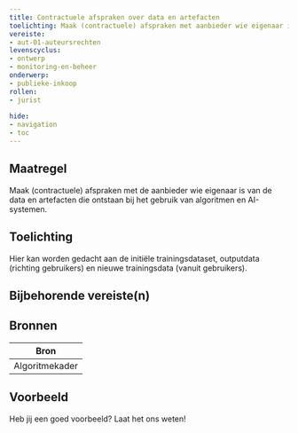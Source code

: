```yaml
---
title: Contractuele afspraken over data en artefacten
toelichting: Maak (contractuele) afspraken met aanbieder wie eigenaar is van de data en artefacten die ontstaan bij het gebruik van algoritmen en AI-systemen.
vereiste:
- aut-01-auteursrechten
levenscyclus:
- ontwerp
- monitoring-en-beheer
onderwerp:
- publieke-inkoop
rollen:
- jurist
  
hide:
- navigation
- toc
---
```


<!-- tags -->
## Maatregel

Maak (contractuele) afspraken met de aanbieder wie eigenaar is van de data en artefacten die ontstaan bij het gebruik van algoritmen en AI-systemen.

## Toelichting

Hier kan worden gedacht aan de initiële trainingsdataset, outputdata (richting gebruikers) en nieuwe trainingsdata (vanuit gebruikers).

## Bijbehorende vereiste(n)

<!-- list_vereisten_on_maatregelen_page -->

## Bronnen

| Bron                        |
|-----------------------------|
|Algoritmekader|

## Voorbeeld

Heb jij een goed voorbeeld? Laat het ons weten!

